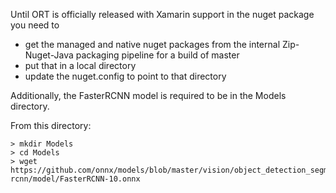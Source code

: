 Until ORT is officially released with Xamarin support in the nuget package you need to
  - get the managed and native nuget packages from the internal Zip-Nuget-Java packaging pipeline for a build of master
  - put that in a local directory
  - update the nuget.config to point to that directory

Additionally, the FasterRCNN model is required to be in the Models directory.

From this directory:
```
> mkdir Models
> cd Models
> wget https://github.com/onnx/models/blob/master/vision/object_detection_segmentation/faster-rcnn/model/FasterRCNN-10.onnx
```
